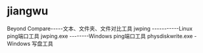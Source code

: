 # jiangwu
Beyond Compare-----文本、文件夹、文件对比工具
jwping	-----------Linux ping端口工具
jwping.exe --------Windows ping端口工具
physdiskwrite.exe -Windows 写盘工具

